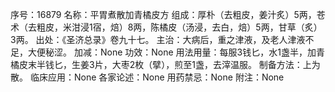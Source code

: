 序号：16879
名称：平胃煮散加青橘皮方
组成：厚朴（去粗皮，姜汁炙）5两，苍术（去粗皮，米泔浸1宿，焙）8两，陈橘皮（汤浸，去白，焙）5两，甘草（炙）3两。
出处：《圣济总录》卷九十七。
主治：大病后，重之津液，及老人津液不足，大便秘涩。
加减：None
功效：None
用法用量：每服3钱匕，水1盏半，加青橘皮末半钱匕，生姜3片，大枣2枚（擘），煎至1盏，去滓温服。
制备方法：上为散。
临床应用：None
各家论述：None
用药禁忌：None
附注：None

